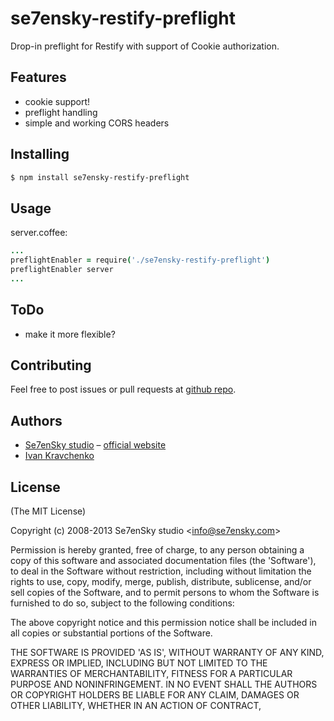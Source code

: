 se7ensky-restify-preflight
==========================

Drop-in preflight for Restify with support of Cookie authorization.

Features
--------
- cookie support!
- preflight handling
- simple and working CORS headers

Installing
----------
```bash
$ npm install se7ensky-restify-preflight
```

Usage
-----
server.coffee:
```coffee
...
preflightEnabler = require('./se7ensky-restify-preflight')
preflightEnabler server
...
```

ToDo
----
- make it more flexible?

Contributing
------------
Feel free to post issues or pull requests at [github repo](https://github.com/Se7enSky/se7ensky-restify-preflight).

Authors
-------

  - [Se7enSky studio](http://github.com/Se7enSky) – [official website](http://www.se7ensky.com/)
  - [Ivan Kravchenko](http://github.com/krava)

License
-------

(The MIT License)

Copyright (c) 2008-2013 Se7enSky studio &lt;info@se7ensky.com&gt;

Permission is hereby granted, free of charge, to any person obtaining
a copy of this software and associated documentation files (the
'Software'), to deal in the Software without restriction, including
without limitation the rights to use, copy, modify, merge, publish,
distribute, sublicense, and/or sell copies of the Software, and to
permit persons to whom the Software is furnished to do so, subject to
the following conditions:

The above copyright notice and this permission notice shall be
included in all copies or substantial portions of the Software.

THE SOFTWARE IS PROVIDED 'AS IS', WITHOUT WARRANTY OF ANY KIND,
EXPRESS OR IMPLIED, INCLUDING BUT NOT LIMITED TO THE WARRANTIES OF
MERCHANTABILITY, FITNESS FOR A PARTICULAR PURPOSE AND NONINFRINGEMENT.
IN NO EVENT SHALL THE AUTHORS OR COPYRIGHT HOLDERS BE LIABLE FOR ANY
CLAIM, DAMAGES OR OTHER LIABILITY, WHETHER IN AN ACTION OF CONTRACT,
